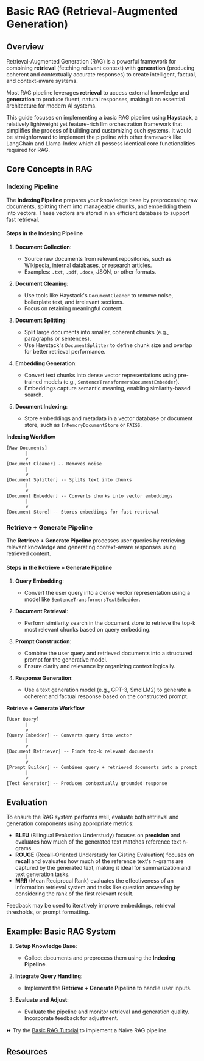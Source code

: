 # **Basic RAG (Retrieval-Augmented Generation)**

## **Overview**

Retrieval-Augmented Generation (RAG) is a powerful framework for combining **retrieval** (fetching relevant context) with **generation** (producing coherent and contextually accurate responses) to create intelligent, factual, and context-aware systems. 

Most RAG pipeline leverages **retrieval** to access external knowledge and **generation** to produce fluent, natural responses, making it an essential architecture for modern AI systems.

This guide focuses on implementing a basic RAG pipeline using **Haystack**, a relatively lightweight yet feature-rich llm orchestration framework that simplifies the process of building and customizing such systems. It would be straighforward to implement the pipeline with other framework like LangChain and Llama-Index which all possess identical core functionalities required for RAG.

## **Core Concepts in RAG**

### **Indexing Pipeline**

The **Indexing Pipeline** prepares your knowledge base by preprocessing raw documents, splitting them into manageable chunks, and embedding them into vectors. These vectors are stored in an efficient database to support fast retrieval.

#### **Steps in the Indexing Pipeline**

1. **Document Collection**:
   - Source raw documents from relevant repositories, such as Wikipedia, internal databases, or research articles.
   - Examples: `.txt`, `.pdf`, `.docx`, JSON, or other formats.

2. **Document Cleaning**:
   - Use tools like Haystack's `DocumentCleaner` to remove noise, boilerplate text, and irrelevant sections.
   - Focus on retaining meaningful content.

3. **Document Splitting**:
   - Split large documents into smaller, coherent chunks (e.g., paragraphs or sentences).
   - Use Haystack's `DocumentSplitter` to define chunk size and overlap for better retrieval performance.

4. **Embedding Generation**:
   - Convert text chunks into dense vector representations using pre-trained models (e.g., `SentenceTransformersDocumentEmbedder`).
   - Embeddings capture semantic meaning, enabling similarity-based search.

5. **Document Indexing**:
   - Store embeddings and metadata in a vector database or document store, such as `InMemoryDocumentStore` or `FAISS`.

**Indexing Workflow**

```plaintext
[Raw Documents]
       |
       v
[Document Cleaner] -- Removes noise
       |
       v
[Document Splitter] -- Splits text into chunks
       |
       v
[Document Embedder] -- Converts chunks into vector embeddings
       |
       v
[Document Store] -- Stores embeddings for fast retrieval
```


### **Retrieve + Generate Pipeline**

The **Retrieve + Generate Pipeline** processes user queries by retrieving relevant knowledge and generating context-aware responses using retrieved content.

#### **Steps in the Retrieve + Generate Pipeline**

1. **Query Embedding**:
   - Convert the user query into a dense vector representation using a model like `SentenceTransformersTextEmbedder`.

2. **Document Retrieval**:
   - Perform similarity search in the document store to retrieve the top-k most relevant chunks based on query embedding.

3. **Prompt Construction**:
   - Combine the user query and retrieved documents into a structured prompt for the generative model.
   - Ensure clarity and relevance by organizing context logically.

4. **Response Generation**:
   - Use a text generation model (e.g., GPT-3, SmolLM2) to generate a coherent and factual response based on the constructed prompt.

**Retrieve + Generate Workflow**

```plaintext
[User Query]
       |
       v
[Query Embedder] -- Converts query into vector
       |
       v
[Document Retriever] -- Finds top-k relevant documents
       |
       v
[Prompt Builder] -- Combines query + retrieved documents into a prompt
       |
       v
[Text Generator] -- Produces contextually grounded response
```


## **Evaluation**

To ensure the RAG system performs well, evaluate both retrieval and generation components using appropriate metrics:

- **BLEU** (Bilingual Evaluation Understudy) focuses on **precision** and evaluates how much of the generated text matches reference text n-grams.
- **ROUGE** (Recall-Oriented Understudy for Gisting Evaluation) focuses on **recall** and evaluates how much of the reference text's n-grams are captured by the generated text, making it ideal for summarization and text generation tasks.
- **MRR** (Mean Reciprocal Rank) evaluates the effectiveness of an information retrieval system and tasks like question answering by considering the rank of the first relevant result.

Feedback may be used to iteratively improve embeddings, retrieval thresholds, or prompt formatting.

## **Example: Basic RAG System**

1. **Setup Knowledge Base**:
   - Collect documents and preprocess them using the **Indexing Pipeline**.
   
2. **Integrate Query Handling**:
   - Implement the **Retrieve + Generate Pipeline** to handle user inputs.
   
3. **Evaluate and Adjust**:
   - Evaluate the pipeline and monitor retrieval and generation quality. Incorporate feedback for adjustment.

⏩ Try the [Basic RAG Tutorial](./notebooks/naive_rag_haystack_example.ipynb) to implement a Naive RAG pipeline.

## **Resources**

